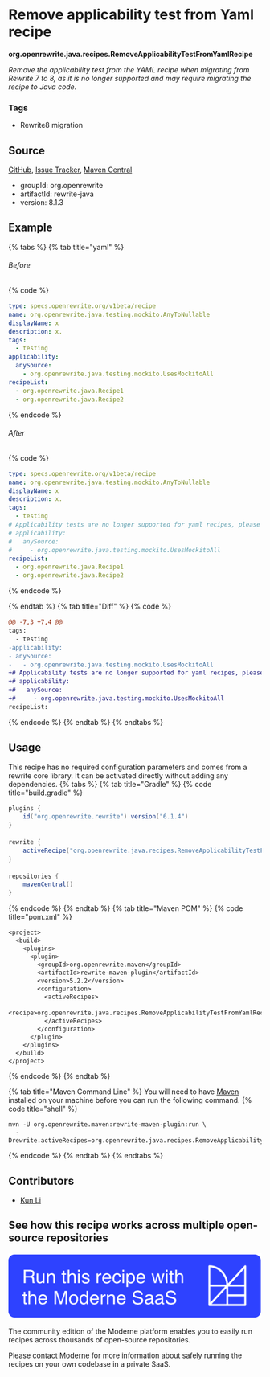 # Remove applicability test from Yaml recipe

**org.openrewrite.java.recipes.RemoveApplicabilityTestFromYamlRecipe**

_Remove the applicability test from the YAML recipe when migrating from Rewrite 7 to 8, as it is no longer supported and may require migrating the recipe to Java code._

### Tags

* Rewrite8 migration

## Source

[GitHub](https://github.com/openrewrite/rewrite/blob/main/rewrite-java/src/main/java/org/openrewrite/java/recipes/RemoveApplicabilityTestFromYamlRecipe.java), [Issue Tracker](https://github.com/openrewrite/rewrite/issues), [Maven Central](https://central.sonatype.com/artifact/org.openrewrite/rewrite-java/8.1.3/jar)

* groupId: org.openrewrite
* artifactId: rewrite-java
* version: 8.1.3

## Example


{% tabs %}
{% tab title="yaml" %}

###### Before
{% code %}
```yaml
type: specs.openrewrite.org/v1beta/recipe
name: org.openrewrite.java.testing.mockito.AnyToNullable
displayName: x
description: x.
tags:
  - testing
applicability:
  anySource:
    - org.openrewrite.java.testing.mockito.UsesMockitoAll
recipeList:
  - org.openrewrite.java.Recipe1
  - org.openrewrite.java.Recipe2
```
{% endcode %}

###### After
{% code %}
```yaml
type: specs.openrewrite.org/v1beta/recipe
name: org.openrewrite.java.testing.mockito.AnyToNullable
displayName: x
description: x.
tags:
  - testing
# Applicability tests are no longer supported for yaml recipes, please remove or require migrating the recipe to Java code
# applicability:
#   anySource:
#     - org.openrewrite.java.testing.mockito.UsesMockitoAll
recipeList:
  - org.openrewrite.java.Recipe1
  - org.openrewrite.java.Recipe2
```
{% endcode %}

{% endtab %}
{% tab title="Diff" %}
{% code %}
```diff
@@ -7,3 +7,4 @@
tags:
  - testing
-applicability:
- anySource:
-   - org.openrewrite.java.testing.mockito.UsesMockitoAll
+# Applicability tests are no longer supported for yaml recipes, please remove or require migrating the recipe to Java code
+# applicability:
+#   anySource:
+#     - org.openrewrite.java.testing.mockito.UsesMockitoAll
recipeList:
```
{% endcode %}
{% endtab %}
{% endtabs %}


## Usage

This recipe has no required configuration parameters and comes from a rewrite core library. It can be activated directly without adding any dependencies.
{% tabs %}
{% tab title="Gradle" %}
{% code title="build.gradle" %}
```groovy
plugins {
    id("org.openrewrite.rewrite") version("6.1.4")
}

rewrite {
    activeRecipe("org.openrewrite.java.recipes.RemoveApplicabilityTestFromYamlRecipe")
}

repositories {
    mavenCentral()
}

```
{% endcode %}
{% endtab %}
{% tab title="Maven POM" %}
{% code title="pom.xml" %}
```markup
<project>
  <build>
    <plugins>
      <plugin>
        <groupId>org.openrewrite.maven</groupId>
        <artifactId>rewrite-maven-plugin</artifactId>
        <version>5.2.2</version>
        <configuration>
          <activeRecipes>
            <recipe>org.openrewrite.java.recipes.RemoveApplicabilityTestFromYamlRecipe</recipe>
          </activeRecipes>
        </configuration>
      </plugin>
    </plugins>
  </build>
</project>
```
{% endcode %}
{% endtab %}

{% tab title="Maven Command Line" %}
You will need to have [Maven](https://maven.apache.org/download.cgi) installed on your machine before you can run the following command.
{% code title="shell" %}
```shell
mvn -U org.openrewrite.maven:rewrite-maven-plugin:run \
  -Drewrite.activeRecipes=org.openrewrite.java.recipes.RemoveApplicabilityTestFromYamlRecipe
```
{% endcode %}
{% endtab %}
{% endtabs %}

## Contributors
* [Kun Li](kun@moderne.io)


## See how this recipe works across multiple open-source repositories

[![Moderne Link Image](/.gitbook/assets/ModerneRecipeButton.png)](https://app.moderne.io/recipes/org.openrewrite.java.recipes.RemoveApplicabilityTestFromYamlRecipe)

The community edition of the Moderne platform enables you to easily run recipes across thousands of open-source repositories.

Please [contact Moderne](https://moderne.io/product) for more information about safely running the recipes on your own codebase in a private SaaS.
